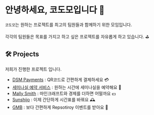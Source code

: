 # 안녕하세요, 코도모입니다 👋
`코도모`는 원하는 프로젝트를 최고의 팀원들과 함께하기 위한 모임입니다.

각각의 팀원들은 목표를 가지고 하고 싶은 프로젝트를 자유롭게 하고 있습니다. ⛳

## 🛠 Projects
저희가 진행한 프로젝트 입니다.
- [DSM Payments](https://github.com/kodomomo/dsm-payments) : QR코드로 간편하게 결제하세요 💳
- [세미나실 예약 서비스](https://github.com/kodomomo/SRS-Server-V1) : 원하는 시간에 세미나실을 예약해요 🎫
- [Mally Smith](https://github.com/kodomomo/MALLYSmith-Core) : 마인크래프트와 경제를 더하면 어떨까요 💵
- [Sunshijo](https://github.com/Kodomomo/Sunshijo-Python) : 이제 간단하게 시간표를 바꿔요 🕰
- [GMB](https://github.com/Kodomomo/GMB) : 보다 간편하게 Repsotiroy 이벤트를 받아요 🎉
